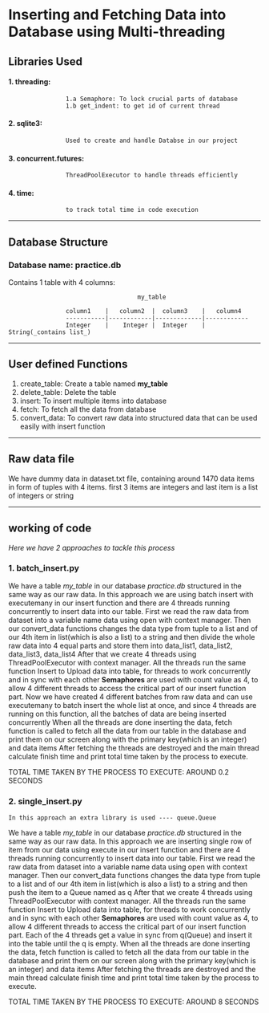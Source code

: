 # Inserting and Fetching Data into Database using Multi-threading

## Libraries Used
#### 1. threading:
                    1.a Semaphore: To lock crucial parts of database
                    1.b get_indent: to get id of current thread

#### 2. sqlite3: 
                    Used to create and handle Databse in our project

#### 3. concurrent.futures: 
                    ThreadPoolExecutor to handle threads efficiently

#### 4. time:
                    to track total time in code execution


------------------------------------------------------------------------------------------------------------------------
## Database Structure

### Database name:  practice.db
Contains 1 table with 4 columns:
                                         
                                        my_table   

                    column1    |   column2  |  column3    |   column4
                    -----------|------------|-------------|------------
                    Integer    |    Integer |  Integer    |    String(_contains list_)

________________________________________________________________________________________________________________________

## User defined Functions
1. create_table: Create a table named **my_table**
2. delete_table: Delete the table
3. insert: To insert multiple items into database
4. fetch: To fetch all the data from database
5. convert_data: To convert raw data into structured data that can be used easily with insert function

________________________________________________________________________________________________________________________

## Raw data file
We have dummy data in dataset.txt file, containing around 1470 data items in form of tuples with 4 items.
first 3 items are integers and last item is a list of integers or string

------------------------------------------------------------------------------------------------------------------------

## working of code
_Here we have 2 approaches to tackle this process_

### 1. batch_insert.py

We have a table _my_table_ in our database _practice.db_ structured in the same way as our raw data.
In this approach we are using batch insert with executemany in our insert function and there are 4 threads running
concurrently to insert data into our table.
First we read the raw data from dataset into a variable name data using open with context manager.
Then our convert_data functions changes the data type from tuple to a list and of our 4th item in list(which is also a list) 
to a string and then divide the whole raw data into 4 equal parts and store them into data_list1, data_list2, data_list3, data_list4
After that we create 4 threads using ThreadPoolExecutor with context manager.
All the threads run the same function Insert to Upload data into table, for threads to work concurrently and in sync 
with each other **Semaphores** are used with count value as 4, to allow 4 different threads to access the critical part 
of our insert function part.
Now we have created 4 different batches from raw data and can use executemany to batch insert the whole list at once,
and since 4 threads are running on this function, all the batches of data are being inserted concurrently
When all the threads are done inserting the data, fetch function is called to fetch all the data from our table in the 
database and print them on our screen along with the primary key(which is an integer) and data items
After fetching the threads are destroyed and the main thread calculate finish time and print total time taken by the 
process to execute.

TOTAL TIME TAKEN BY THE PROCESS TO EXECUTE: AROUND 0.2 SECONDS

### 2. single_insert.py
    In this approach an extra library is used ---- queue.Queue
We have a table _my_table_ in our database _practice.db_ structured in the same way as our raw data.
In this approach we are inserting single row of item from our data using execute in our insert function and there are 
4 threads running concurrently to insert data into our table.
First we read the raw data from dataset into a variable name data using open with context manager.
Then our convert_data functions changes the data type from tuple to a list and of our 4th item in list(which is also a list) 
to a string and then push the item to a Queue named as q
After that we create 4 threads using ThreadPoolExecutor with context manager.
All the threads run the same function Insert to Upload data into table, for threads to work concurrently and in sync 
with each other **Semaphores** are used with count value as 4, to allow 4 different threads to access the critical part 
of our insert function part.
Each of the 4 threads get a value in sync from q(Queue) and insert it into the table until the q is empty.
When all the threads are done inserting the data, fetch function is called to fetch all the data from our table in the 
database and print them on our screen along with the primary key(which is an integer) and data items
After fetching the threads are destroyed and the main thread calculate finish time and print total time taken by the 
process to execute.

TOTAL TIME TAKEN BY THE PROCESS TO EXECUTE: AROUND 8 SECONDS

